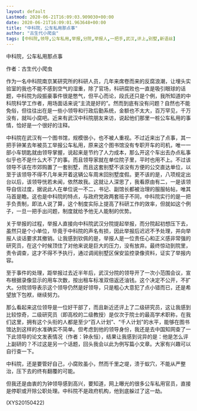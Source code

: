 ```yaml
---
layout: default
Lastmod: 2020-06-21T16:09:03.909030+00:00
date: 2020-06-21T16:09:01.963648+00:00
title: "中科院，公车私用那点事"
author: "古生代小爬虫"
tags: [中科院,领导,公车私用,举报,分院,举报人,一把手,武汉,评上,别墅,新语丝]
---
```


中科院，公车私用那点事

作者：古生代小爬虫

作为一名中科院南京某研究所的科研人员，几年来席卷而来的反腐浪潮，让埋头实验室的我也不能不感到空气的湿重，除了官场，科研腐败也一直是吸引眼球的话题，中科院为段振豪事件很是憋气，但平心而论，段氏还只是个例，我所知道的中科院科学工作者，用场面话来说“主流是好的”。然而到底有没有问题？自然也不能免俗，但往往出在是一些小领导和行政后勤系统，金额也不太大，百万罕见，千万没有，就叫小腐吧。近来有武汉中科院朋友来访，说起他们那里一桩公车私用的事情，恰好是一个很好的注释。

中科院在武汉有一个图书馆，规模很小，也不被人重视。不过近来出了点事，其一把手钟某去年被员工举报公车私用，原来这个图书馆没有专职开车的司机，唯一一部小车钥匙就由领导掌握，说起来是节约了人力成本，那么开这个车出去办点私事似乎也不是什么大不了的事。而且领导家就在单位院子里，平时也用不上。不过该领导不该在市郊购置了一套别墅，而且这套别墅不该没有方便的公交直达单位，以至于该领导不得不几年来开着这辆公车周末回别墅度假。更不该的是，八项规定出台以后，该领导恍若未闻，依然故我。这就让人深思了，我看原由有二，一是该领导自信过度，据说此人在单位说一不二，书记、副馆长都被治理的服服帖帖，唯其马首是瞻。这也是中科院的特点，与政府党政两套班子不同，中科院实行的是一把手负责制，即法人说了算，这个制度实际上提高了科研工作的效率，但就如这个例子，一旦一把手出问题，制度就给予他无人能制的优势。

关于举报的过程，举报人直接向中科院武汉分院提起举报，而分院起初想压下去，虽然只是个小单位，毕竟于中科院的声名有损，因此举报后迟迟不予处理，并向举报人谈话要求其撤销。让我感到钦佩的是，举报人是一位责任心和正义感非常强的研究员，在这个时候顶住了对他来说是巨大的压力，没有放弃。最终惊动到院里，责令调查，这才不得不予执行，通过调阅别墅区保安监控录像资料，证实了举报内容。

至于事件的处理，距举报过去近半年后，武汉分院的领导开了一次小范围会议，宣布根据录像显示的用车次数，按出租车标准双倍返还油钱。这个决定不公开，不扩大。分院领导表示这个领导仍然是好领导，只是粗心大意犯了点小错而已，还是希望放下包袱，继续努力。

那么看起来这位领导是一位好干部了，而且新近还评上了二级研究员，这让我感到比较惊奇，二级研究员（即高校的二级教授）是仅次于院士的最高学术职称，在我们这里，拥有这个头衔的人都是至少“百人计划”、“千人计划”的水平，能够在图书馆达到这样的水准确实不简单。但考虑到他的领导身份，我还是去中国知网查了一下此领导的论文发表情况（作者：钟永恒），结果让我感到诧异的是：他是怎么评上副研的？不过这是另一个话题，回头我会以此为例写篇小文章。大家有兴趣可以自行查一下。

中科院，还是要管好自己，小腐败虽小，然而千里之堤，溃于蚁穴，不能从严整治，压下去的终有翻覆的可能。

但我还是由衷的为钟领导感到高兴，要知道，网上曝光的很多公车私用官员，直接是停职或开除公职处理。中科院不是政府机构，他到底躲过了这一劫。

(XYS20150422)

